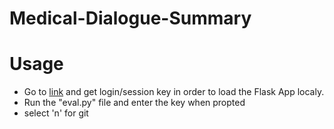 # Medical-Dialogue-Summary

# Usage

- Go to [link](https://huggingface.co/) and get login/session key in order to load the Flask App localy. 
- Run the "eval.py" file and enter the key when propted 
- select 'n' for git

